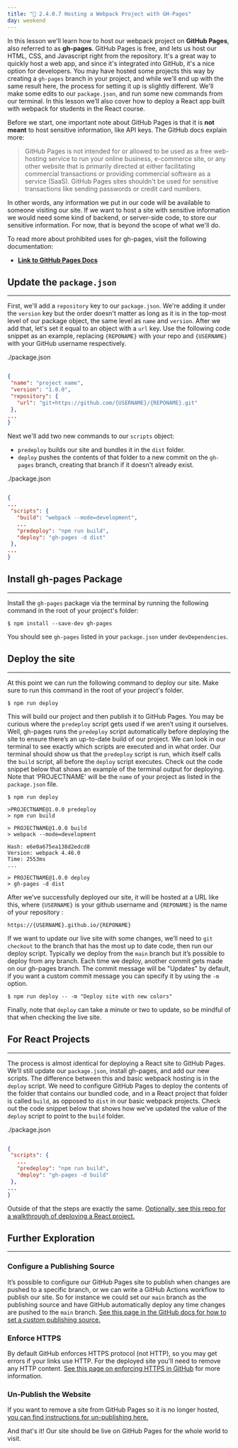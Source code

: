 ```yaml
---
title: "📓 2.4.0.7 Hosting a Webpack Project with GH-Pages"
day: weekend
---
```


In this lesson we'll learn how to host our webpack project on **GitHub Pages**, also referred to as **gh-pages**. GitHub Pages is free, and lets us host our HTML, CSS, and Javascript right from the repository. It's a great way to quickly host a web app, and since it's integrated into GitHub, it's a nice option for developers. You may have hosted some projects this way by creating a `gh-pages` branch in your project, and while we'll end up with the same result here, the process for setting it up is slightly different. We'll make some edits to our `package.json`, and run some new commands from our terminal. In this lesson we’ll also cover how to deploy a React app built with webpack for students in the React course. 
 
Before we start, one important note about GitHub Pages is that it is **not meant** to host sensitive information, like API keys. The GitHub docs explain more:
 
>GitHub Pages is not intended for or allowed to be used as a free web-hosting service to run your online business, e-commerce site, or any other website that is primarily directed at either facilitating commercial transactions or providing commercial software as a service (SaaS). GitHub Pages sites shouldn't be used for sensitive transactions like sending passwords or credit card numbers.
 
In other words, any information we put in our code will be available to someone visiting our site. If we want to host a site with sensitive information we would need some kind of backend, or server-side code, to store our sensitive information. For now, that is beyond the scope of what we'll do. 

To read more about prohibited uses for gh-pages, visit the following documentation:

* **<span class="glyphicon glyphicon-link"></span> [Link to GitHub Pages Docs](https://docs.github.com/en/pages/getting-started-with-github-pages/about-github-pages#prohibited-uses)**
 
 
## Update the `package.json`
---

First, we'll add a `repository` key to our `package.json`. We're adding it under the `version` key but the order doesn't matter as long as it is in the top-most level of our package object, the same level as `name` and `version`. After we add that, let's set it equal to an object with a `url` key. Use the following code snippet as an example, replacing `{REPONAME}` with your repo and `{USERNAME}` with your GitHub username respectively.
 
<div class="filename">./package.json</div>
 
```json

{
 "name": "project name",
 "version": "1.0.0",
 "repository": {
   "url": "git+https://github.com/{USERNAME}/{REPONAME}.git"
 },
...
}

```
 
Next we'll add two new commands to our `scripts` object: 
 
* `predeploy` builds our site and bundles it in the `dist` folder. 
* `deploy` pushes the contents of that folder to a new commit on the `gh-pages` branch, creating that branch if it doesn't already exist.
 
<div class="filename">./package.json</div>
 
```json

{
...
 "scripts": {
   "build": "webpack --mode=development",
   ...
   "predeploy": "npm run build",
   "deploy": "gh-pages -d dist"
 },
...
}

```
 
## Install gh-pages Package
---

Install the `gh-pages` package via the terminal by running the following command in the root of your project's folder:
 
```
$ npm install --save-dev gh-pages
```
 
You should see `gh-pages` listed in your `package.json` under `devDependencies`.
 
## Deploy the site
---

At this point we can run the following command to deploy our site. Make sure to run this command in the root of your project's folder.

```
$ npm run deploy
```
 
This will build our project and then publish it to GitHub Pages. You may be curious where the `predeploy` script gets used if we aren’t using it ourselves. Well, gh-pages runs the `predeploy` script automatically before deploying the site to ensure there’s an up-to-date build of our project. We can look in our terminal to see exactly which scripts are executed and in what order. Our terminal should show us that the `predeploy` script is run, which itself calls the `build` script, all  before the `deploy` script executes. Check out the code snippet below that shows an example of the terminal output for deploying. Note that ‘PROJECTNAME’ will be the `name` of your project as listed in the `package.json` file. 
 
```
$ npm run deploy
 
>PROJECTNAME@1.0.0 predeploy
> npm run build
 
> PROJECTNAME@1.0.0 build
> webpack --mode=development
 
Hash: e6e0a675ea138d2edcd8
Version: webpack 4.46.0
Time: 2553ms
...
 
> PROJECTNAME@1.0.0 deploy
> gh-pages -d dist
```
 
After we’ve successfully deployed our site, it will be hosted at a URL like this, where `{USERNAME}` is your github username and `{REPONAME}` is the name of your repository : 
 
```
https://{USERNAME}.github.io/{REPONAME}
```
 
If we want to update our live site with some changes, we’ll need to `git checkout` to the branch that has the most up to date code, then run our deploy script. Typically we deploy from the `main` branch but it’s possible to deploy from any branch. Each time we deploy, another commit gets made on our gh-pages branch. The commit message will be "Updates" by default, if you want a custom commit message you can specify it by using the `-m` option.
 
```
$ npm run deploy -- -m "Deploy site with new colors"
```
 
Finally, note that `deploy` can take a minute or two to update, so be mindful of that when checking the live site.
 
 
## For React Projects
---
 
The process is almost identical for deploying a React site to GitHub Pages. We’ll still update our `package.json`, install gh-pages, and add our new scripts. The difference between this and basic webpack hosting is in the `deploy` script. We need to configure GitHub Pages to deploy the contents of the folder that contains our bundled code, and in a React project that folder is called `build`, as opposed to `dist` in our basic webpack projects. Check out the code snippet below that shows how we’ve updated the value of the `deploy` script to point to the `build` folder. 
 
<div class="filename">./package.json</div>
 
```json

{
 "scripts": {
   ...
   "predeploy": "npm run build",
   "deploy": "gh-pages -d build"
 },
...
}

```
 
Outside of that the steps are exactly the same. [Optionally, see this repo for a walkthrough of deploying a React project.](https://github.com/gitname/react-gh-pages) 
 
## Further Exploration
---
 
### Configure a Publishing Source
 
It’s possible to configure our GitHub Pages site to publish when changes are pushed to a specific branch, or we can write a GitHub Actions workflow to publish our site. So for instance we could set our `main` branch as the publishing source and have GitHub automatically deploy any time changes are pushed to the `main` branch. [See this page in the GitHub docs for how to set a custom publishing source.](https://docs.github.com/en/pages/getting-started-with-github-pages/configuring-a-publishing-source-for-your-github-pages-site)
 
### Enforce HTTPS
 
By default GitHub enforces HTTPS protocol (not HTTP), so you may get errors if your links use HTTP. For the deployed site you'll need to remove any HTTP content. [See this page on enforcing HTTPS in GitHub](https://docs.github.com/en/pages/getting-started-with-github-pages/securing-your-github-pages-site-with-https#resolving-problems-with-mixed-content) for more information.
 
### Un-Publish the Website
 
If you want to remove a site from GitHub Pages so it is no longer hosted, [you can find instructions for un-publishing here.](https://docs.github.com/en/pages/getting-started-with-github-pages/unpublishing-a-github-pages-site)
 
And that's it! Our site should be live on GitHub Pages for the whole world to visit.
